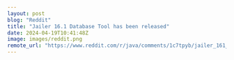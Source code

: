 ```yaml
---
layout: post
blog: "Reddit"
title: "Jailer 16.1 Database Tool has been released"
date: 2024-04-19T10:41:48Z
image: images/reddit.png
remote_url: "https://www.reddit.com/r/java/comments/1c7tpyb/jailer_161_database_tool_has_been_released/"
---
```


